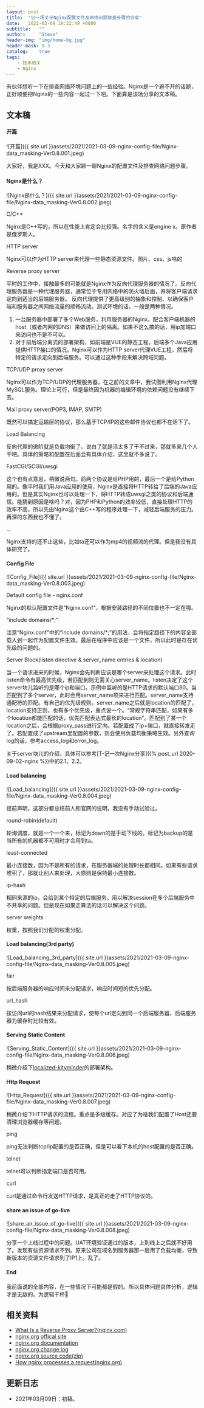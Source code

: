 ```yaml
---
layout: post
title:  "记一场关于Nginx配置文件及网络问题排查步骤的分享"
date:   2021-03-09 19:22:49 +0800
subtitle:   ""
author:     "Steve"
header-img: "img/home-bg.jpg"
header-mask: 0.3
catalog:    true
tags:
    - 技术相关
    - Nginx
---
```


有伙伴想听一下在排查网络环境问题上的一些经验。Nginx是一个避不开的话题，正好顺便把Nginx的一些内容一起过一下吧。下面算是该场分享的文本稿。

## 文本稿

#### 开篇

![开篇]({{ site.url }}assets/2021/2021-03-09-nginx-config-file/Nginx-data_masking-Ver0.8.001.jpeg)

大家好，我是XXX。今天和大家聊一聊Nginx的配置文件及排查网络问题步骤。

#### Nginx是什么？

![Nginx是什么？]({{ site.url }}assets/2021/2021-03-09-nginx-config-file/Nginx-data_masking-Ver0.8.002.jpeg)

C/C++

Nginx是C++写的，所以在性能上肯定会比较强。名字的含义是engine x。原作者是俄罗斯人。

HTTP server

Nginx可以作为HTTP server来代理一些静态资源文件。图片、css、js啥的

Reverse proxy server

平时的工作中，接触最多的可能就是Nginx作为反向代理服务器的情况了。反向代理服务器是一种代理服务器，通常位于专用网络中的防火墙后面，并将客户端请求定向到适当的后端服务器。 反向代理提供了更高级别的抽象和控制，以确保客户端和服务器之间网络流量的顺畅流动。测试环境的话，一般是两种情况。
1. 一台服务器中部署了多个Web服务，利用服务器的Nginx，配合客户端机器的host（或者内网的DNS）来做访问上的隔离。如果不这么搞的话，用ip加端口来访问也不是不可以。
2. 对于前后端分离式的部署架构，如前端是VUE的静态工程，后端多个Java应用提供HTTP接口的情况。Nginx可以作为HTTP server代理VUE工程，然后将特定的请求定向到后端服务。可以通过这种手段来解决跨域问题。

TCP/UDP proxy server

Nginx可以作为TCP/UDP的代理服务器，在之前的文章中，我试图利用Nginx代理MySQL服务。理论上可行，但是最终因为机器的编辑环境的依赖问题没有继续下去。

Mail proxy server(POP3, IMAP, SMTP)

既然可以搞定运输层的协议，那么基于TCP/IP的这些邮件协议也都不在话下了。

Load Balancing

反向代理的进阶就是负载均衡了。说白了就是活太多了干不过来，那就多来几个人干吧。具体的策略和配置在后面会有具体介绍，这里就不多说了。

FastCGI/SCGI/uwsgi

这个也有点意思，稍微说两句。前两个协议是给PHP用的，最后一个是给Python用的。像平时我们用Java应用的使用，Nginx是直接将HTTP转给了后端的Java应用的。但是其实Nginx也可以处理一下，将HTTP转成uwsgi之类的协议和后端通信。能猜到原因是啥吗？对，因为PHP和Python的效率较低，直接处理HTTP的效率不高，所以先由Nginx这个由C++写的程序处理一下，减轻后端服务的压力。再深的东西我也不懂了。

…

Nginx支持的还不止这些，比如ta还可以作为mp4的视频流的代理。但是我没有具体研究了。

#### Config File

![Config_File]({{ site.url }}assets/2021/2021-03-09-nginx-config-file/Nginx-data_masking-Ver0.8.003.jpeg)

Default config file - nginx.conf

Nginx的默认配置文件是“Nginx.conf“，根据安装路径的不同位置也不一定在哪。

“include domains/*;”

注意“Nginx.conf“中的“include domains/*;”的用法，会将指定路径下的内容全部载入到一起作为配置文件生效。最后在程序中应该是一个文件，所以此时是存在优先级的问题的。

Server Block(listen directive & server_name entries & location)

当一个请求进来的时候，Nginx会先判断应该是哪个server来处理这个请求。此时listen命令有最高优先级，若匹配到则无需关心server_name。listen决定了这个server块儿监听的是哪个ip和端口。示例中监听的是HTTP请求的默认端口80。当匹配到了多个server，此时会用server_name项来进行匹配。server_name支持通配符的匹配。有自己的优先级规则。server_name之后就是location的匹配了，location支持正则，也有多个优先级，重点说一个。“常规字符串匹配，如果有多个location都能匹配的话，优先匹配表达式最长的location”。匹配到了某一个location之后，会根据proxy_pass进行定向。若配置成了ip+端口，就直接转发走了。若配置成了upstream里配置的参数，则会使用负载均衡策略生效。另外查询log的话，参考access_log和error_log。

关于server块儿的介绍，具体可以参考[T-记一次Nginx分享]({% post_url 2020-09-02-nginx %})中的2.1，2.2。

#### Load balancing

![Load_balancing]({{ site.url }}assets/2021/2021-03-09-nginx-config-file/Nginx-data_masking-Ver0.8.004.jpeg)

提前声明，这部分都总结前人和官网的说明，我没有手动试验过。

round-robin(default)

轮询调度，就是一个一个来，标记为down的是手动下线的。标记为backup的是当所有的机器都不可用时才会用到ta。

least-connected

最小连接数，因为不是所有的请求，在服务器端的处理时长都相同。如果有些请求堆积了，那就让别人来处理，大原则是保持最小连接数。

ip-hash

相同来源的ip，会给到某个特定的后端服务。用以解决session在多个后端服务中不共享的问题。但是现在如果走算法的话可以解决这个问题。

server weights

权重，按照我们分配的权重分配。

#### Load balancing(3rd party)

![Load_balancing_3rd_party]({{ site.url }}assets/2021/2021-03-09-nginx-config-file/Nginx-data_masking-Ver0.8.005.jpeg)

fair

按后端服务器的响应时间来分配请求，响应时间短的优先分配。

url_hash

按访问url的hash结果来分配请求，使每个url定向到同一个后端服务器，后端服务器为缓存时比较有效。

#### Serving Static Content

![Serving_Static_Content]({{ site.url }}assets/2021/2021-03-09-nginx-config-file/Nginx-data_masking-Ver0.8.006.jpeg)

稍微介绍下[localized-kityminder](https://github.com/FuryBrand/localized-kityminder)的部署架构。

#### Http Request

![Http_Request]({{ site.url }}assets/2021/2021-03-09-nginx-config-file/Nginx-data_masking-Ver0.8.007.jpeg)

稍微介绍下HTTP请求的流程。重点是多级缓存。对应了为啥我们配置了Host还要清理浏览器缓存等问题。

ping

ping无法判断tcp/ip配置的是否正确，但是可以看下本机的host配置的是否正确。

telnet

telnet可以判断指定端口是否可用。

curl

curl是通过命令行发送HTTP请求，是真正的走了HTTP协议的。

#### share an issue of go-live

![share_an_issue_of_go-live]({{ site.url }}assets/2021/2021-03-09-nginx-config-file/Nginx-data_masking-Ver0.8.008.jpeg)

分享一个上线过程中的问题。UAT环境验证通过的版本，上到线上之后就不好用了。发现有些资源请求不到。原来公司在域名到服务器那一层用了负载均衡，导致新版本的资源文件请求到了IP1上。乱了。

#### End

我前面说的全部内容，在一些情况下可能都是假的。所以具体问题具体分析，逻辑才是无敌的。为逻辑干杯🍻

## 相关资料

- [What Is a Reverse Proxy Server?(nginx.com)](https://www.nginx.com/resources/glossary/reverse-proxy-server/)
- [nginx.org offical site](https://nginx.org/en/)
- [nginx.org documentation](https://nginx.org/en/docs/)
- [nginx.org change log](http://hg.nginx.org/nginx)
- [nginx.org source code(zip)](http://hg.nginx.org/nginx/archive/tip.zip)
- [How nginx processes a request(nginx.org)](http://nginx.org/en/docs/http/request_processing.html)

## 更新日志
- 2021年03月09日：初稿。